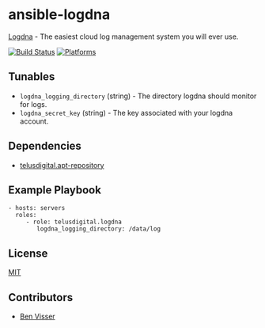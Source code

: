# ansible-logdna

[Logdna](https://logdna.com/) - The easiest cloud log management system you will ever use.

[![Build Status](https://travis-ci.org/telusdigital/ansible-logdna.svg?branch=master)](https://travis-ci.org/telusdigital/ansible-logdna)
[![Platforms](http://img.shields.io/badge/platforms-ubuntu-lightgrey.svg?style=flat)](#)

Tunables
--------
* `logdna_logging_directory` (string) - The directory logdna should monitor for logs.
* `logdna_secret_key` (string) - The key associated with your logdna account.

Dependencies
------------
* [telusdigital.apt-repository](https://github.com/telusdigital/ansible-apt-repository/)

Example Playbook
----------------
    - hosts: servers
      roles:
         - role: telusdigital.logdna
            logdna_logging_directory: /data/log

License
-------
[MIT](https://tldrlegal.com/license/mit-license)

Contributors
------------
* [Ben Visser](https://github.com/noqcks)
